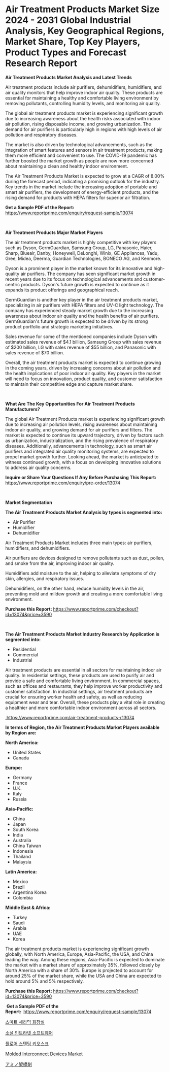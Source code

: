 <p><h1>Air Treatment Products Market Size 2024 - 2031 Global Industrial Analysis, Key Geographical Regions, Market Share, Top Key Players, Product Types and Forecast Research Report</h1></p><p><strong>Air Treatment Products Market Analysis and Latest Trends</strong></p>
<p><p>Air treatment products include air purifiers, dehumidifiers, humidifiers, and air quality monitors that help improve indoor air quality. These products are essential for maintaining a healthy and comfortable living environment by removing pollutants, controlling humidity levels, and monitoring air quality.</p><p>The global air treatment products market is experiencing significant growth due to increasing awareness about the health risks associated with indoor air pollution, rising disposable income, and growing urbanization. The demand for air purifiers is particularly high in regions with high levels of air pollution and respiratory diseases.</p><p>The market is also driven by technological advancements, such as the integration of smart features and sensors in air treatment products, making them more efficient and convenient to use. The COVID-19 pandemic has further boosted the market growth as people are now more concerned about maintaining a clean and healthy indoor environment.</p><p>The Air Treatment Products Market is expected to grow at a CAGR of 8.00% during the forecast period, indicating a promising outlook for the industry. Key trends in the market include the increasing adoption of portable and smart air purifiers, the development of energy-efficient products, and the rising demand for products with HEPA filters for superior air filtration.</p></p>
<p><strong>Get a Sample PDF of the Report:&nbsp;</strong> <a href="https://www.reportprime.com/enquiry/request-sample/13074">https://www.reportprime.com/enquiry/request-sample/13074</a></p>
<p>&nbsp;</p>
<p><strong>Air Treatment Products Major Market Players</strong></p>
<p><p>The air treatment products market is highly competitive with key players such as Dyson, GermGuardian, Samsung Group, LG, Panasonic, Haier, Sharp, Blueair, Danby, Honeywell, DeLonghi, Winix, GE Appliances, Yadu, Gree, Midea, Deerma, Guardian Technologies, BONECO AG, and Kenmore.</p><p>Dyson is a prominent player in the market known for its innovative and high-quality air purifiers. The company has seen significant market growth in recent years due to its focus on technological advancements and customer-centric products. Dyson's future growth is expected to continue as it expands its product offerings and geographical reach.</p><p>GermGuardian is another key player in the air treatment products market, specializing in air purifiers with HEPA filters and UV-C light technology. The company has experienced steady market growth due to the increasing awareness about indoor air quality and the health benefits of air purifiers. GermGuardian's future growth is expected to be driven by its strong product portfolio and strategic marketing initiatives.</p><p>Sales revenue for some of the mentioned companies include Dyson with estimated sales revenue of $4.1 billion, Samsung Group with sales revenue of $200 billion, LG with sales revenue of $55 billion, and Panasonic with sales revenue of $70 billion.</p><p>Overall, the air treatment products market is expected to continue growing in the coming years, driven by increasing concerns about air pollution and the health implications of poor indoor air quality. Key players in the market will need to focus on innovation, product quality, and customer satisfaction to maintain their competitive edge and capture market share.</p></p>
<p>&nbsp;</p>
<p><strong>What Are The Key Opportunities For Air Treatment Products Manufacturers?</strong></p>
<p><p>The global Air Treatment Products market is experiencing significant growth due to increasing air pollution levels, rising awareness about maintaining indoor air quality, and growing demand for air purifiers and filters. The market is expected to continue its upward trajectory, driven by factors such as urbanization, industrialization, and the rising prevalence of respiratory diseases. Additionally, advancements in technology, such as smart air purifiers and integrated air quality monitoring systems, are expected to propel market growth further. Looking ahead, the market is anticipated to witness continued growth, with a focus on developing innovative solutions to address air quality concerns.</p></p>
<p><strong>Inquire or Share Your Questions If Any Before Purchasing This Report:</strong> <a href="https://www.reportprime.com/enquiry/pre-order/13074">https://www.reportprime.com/enquiry/pre-order/13074</a></p>
<p>&nbsp;</p>
<p><strong>Market Segmentation</strong></p>
<p><strong>The Air Treatment Products Market Analysis by types is segmented into:</strong></p>
<p><ul><li>Air Purifier</li><li>Humidifier</li><li>Dehumidifier</li></ul></p>
<p><p>Air Treatment Products Market includes three main types: air purifiers, humidifiers, and dehumidifiers. </p><p>Air purifiers are devices designed to remove pollutants such as dust, pollen, and smoke from the air, improving indoor air quality. </p><p>Humidifiers add moisture to the air, helping to alleviate symptoms of dry skin, allergies, and respiratory issues. </p><p>Dehumidifiers, on the other hand, reduce humidity levels in the air, preventing mold and mildew growth and creating a more comfortable living environment.</p></p>
<p><strong>Purchase this Report:&nbsp;</strong><a href="https://www.reportprime.com/checkout?id=13074&price=3590">https://www.reportprime.com/checkout?id=13074&price=3590</a></p>
<p>&nbsp;</p>
<p><strong>The Air Treatment Products Market Industry Research by Application is segmented into:</strong></p>
<p><ul><li>Residential</li><li>Commercial</li><li>Industrial</li></ul></p>
<p><p>Air treatment products are essential in all sectors for maintaining indoor air quality. In residential settings, these products are used to purify air and provide a safe and comfortable living environment. In commercial spaces, such as offices and restaurants, they help improve worker productivity and customer satisfaction. In industrial settings, air treatment products are crucial for ensuring worker health and safety, as well as reducing equipment wear and tear. Overall, these products play a vital role in creating a healthier and more comfortable indoor environment across all sectors.</p></p>
<p><a href="https://www.reportprime.com/air-treatment-products-r13074">&nbsp;https://www.reportprime.com/air-treatment-products-r13074</a></p>
<p><strong>In terms of Region, the Air Treatment Products Market Players available by Region are:</strong></p>
<p>
    <p> <strong> North America: </strong>
        <ul>
            <li>United States</li>
            <li>Canada</li>
        </ul>
        </p> 
    <p> <strong> Europe: </strong>
        <ul>
            <li>Germany</li>
            <li>France</li>
            <li>U.K.</li>
            <li>Italy</li>
            <li>Russia</li>
        </ul>
        </p> 
    <p> <strong> Asia-Pacific: </strong>
        <ul>
            <li>China</li>
            <li>Japan</li>
            <li>South Korea</li>
            <li>India</li>
            <li>Australia</li>
            <li>China Taiwan</li>
            <li>Indonesia</li>
            <li>Thailand</li>
            <li>Malaysia</li>
        </ul>
        </p> 
    <p> <strong> Latin America: </strong>
        <ul>
            <li>Mexico</li>
            <li>Brazil</li>
            <li>Argentina Korea</li>
            <li>Colombia</li>
        </ul>
        </p> 
    <p> <strong> Middle East & Africa: </strong>
        <ul>
            <li>Turkey</li>
            <li>Saudi</li>
            <li>Arabia</li>
            <li>UAE</li>
            <li>Korea</li>
        </ul>
    </p>
    </p>
<p><p>The air treatment products market is experiencing significant growth globally, with North America, Europe, Asia-Pacific, the USA, and China leading the way. Among these regions, Asia-Pacific is expected to dominate the market with a market share of approximately 35%, followed closely by North America with a share of 30%. Europe is projected to account for around 25% of the market share, while the USA and China are expected to hold around 5% and 5% respectively.</p></p>
<p><strong>Purchase this Report: </strong><a href="https://www.reportprime.com/checkout?id=13074&price=3590">https://www.reportprime.com/checkout?id=13074&price=3590</a></p>
<p>&nbsp;<strong>Get a Sample PDF of the Report:&nbsp;&nbsp;</strong><a href="https://www.reportprime.com/enquiry/request-sample/13074">https://www.reportprime.com/enquiry/request-sample/13074</a></p>
<p><strong></strong></p>
<p><p><a href="https://medium.com/@ethawolf/%EC%8A%A4%EB%A7%88%ED%8A%B8-%EC%84%B8%EB%9D%BC%EB%AF%B9-%ED%99%94%EC%9E%A5%EC%8B%A4-%EC%8B%9C%EC%9E%A5-%EC%8B%9C%EC%9E%A5-cagr-%EC%8B%9C%EC%9E%A5-%EB%8F%99%ED%96%A5-%EB%B0%8F-%EC%84%B1%EC%9E%A5-%EC%A0%84%EB%9E%B5%EC%97%90-%EB%8C%80%ED%95%9C-%ED%86%B5%EC%B0%B0%EB%A0%A5-61b856130f30">스마트 세라믹 화장실</a></p><p><a href="https://github.com/KoleLedner/Market-Research-Report-List-1/blob/main/265889372046.md">소셜 인트라넷 소프트웨어</a></p><p><a href="https://medium.com/@rowedrowe/%EB%B0%94%EB%8B%A5%EC%97%90-%EC%84%9C-%EC%9E%88%EB%8A%94-%ED%82%A4%EC%98%A4%EC%8A%A4%ED%81%AC-%EC%8B%9C%EC%9E%A5%EC%9D%80-%EC%8B%9C%EC%9E%A5-%EC%A0%90%EC%9C%A0%EC%9C%A8-%EC%8B%9C%EC%9E%A5-%EB%8F%99%ED%96%A5-%EB%B0%8F-%EC%8B%9C%EC%9E%A5-%EC%84%B1%EC%9E%A5%EC%97%90-%EB%8C%80%ED%95%9C-%EC%A0%95%EB%B3%B4%EB%A5%BC-%EC%A0%9C%EA%B3%B5%ED%95%A9%EB%8B%88%EB%8B%A4-ef41c25b544b">플로어 스탠딩 키오스크</a></p><p><a href="https://github.com/peachesmcdowel1/Market-Research-Report-List-2/blob/main/molded-interconnect-devices-market.md">Molded Interconnect Devices Market</a></p><p><a href="https://medium.com/@pedrogers56456/%E3%82%A2%E3%83%9F%E3%83%8E%E3%82%AF%E3%83%AD%E3%82%B9%E3%83%AA%E3%83%B3%E3%82%AB%E3%83%BC%E5%B8%82%E5%A0%B4%E5%B1%95%E6%9C%9B-%E6%A5%AD%E7%95%8C%E6%A6%82%E8%A6%81%E3%81%A8%E4%BA%88%E6%B8%AC-2024%E5%B9%B4%E3%81%8B%E3%82%892031%E5%B9%B4-32a0b474d2e1">アミノ架橋剤</a></p></p>